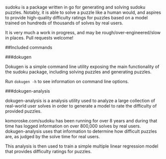 sudoku is a package written in go for generating and solving sudoku puzzles. Notably, it is able to solve a puzzle like a human would, and aspires to provide high-quality difficulty ratings for puzzles based on a model trained on hundreds of thousands of solves by real users.

It is very much a work in progress, and may be rough/over-engineered/slow in places. Pull requests welcome!

##Included commands

###dokugen

Dokugen is a simple command line utility exposing the main functionality of the sudoku package, including solving puzzles and generating puzzles.

Run `dokugen -h` to see information on command line options.

###dokugen-analysis

dokugen-analysis is a analysis utility used to analyze a large collection of real-world user solves in order to generate a model to rate the difficulty of provided puzzles.

komoroske.com/sudoku has been running for over 8 years and during that time has logged information on over 800,000 solves by real users. dokugen-analysis uses that information to determine how difficult puzzles are, as judged by the solve time for real users.

This analysis is then used to train a simple multiple linear regression model that provides difficulty ratings for puzzles.
